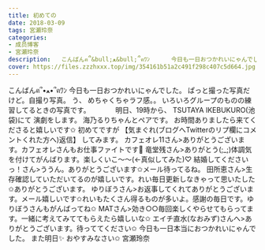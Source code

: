 ```yaml
---
title: 初めての
date: 2018-03-09
tags: 宮瀬玲奈
categories: 
- 成员博客
- 宮瀬玲奈
description:   こんばんฅ՞&bull;ﻌ&bull;՞ฅﾜﾝ      今日も一日おつかれいにゃんでした。                ぱっと撮った写真だけど。自撮り写真。      う、   めちゃくちゃラフ感。。     いろいろグループのものの練習してると...
cover: https://files.zzzhxxx.top/img/354161b51a2c491f298c407c5d664.jpg 
---
```


  こんばんฅ՞•ﻌ•՞ฅﾜﾝ      今日も一日おつかれいにゃんでした。                ぱっと撮った写真だけど。自撮り写真。      う、   めちゃくちゃラフ感。。     いろいろグループのものの練習してるときの写真です。             明日、19時から、  TSUTAYA IKEBUKURO(池袋)にて  演劇をします。     海乃るりちゃんとペアです。   お時間ありましたら来てくださると嬉しいです✩             初めてですが   【気まぐれ(ブログへTwitterのリプ欄にコメントくれた方へ)返信】   してみます。       カフェオレ11さん>ありがとうございます。カフェオレさんもお仕事ファイトです🎉   竜堂残さん>ありがとう(;_;)体調気を付けてがんばります。楽しくいこ～～(←真似してみた)♡   結婚してくださいっ！さん>ううん。ありがとうございます✩メール待ってるね。   田所恵さん>生存確認していただいてるのが嬉しいです。れい毎日更新しなきゃって思いたした✩ありがとうございます。   ゆりぼうさん>お返事してくれてありがとうございます。メール嬉しいです✩れいもたくさん得るものが多いよ。感謝の毎日です。ゆりぼうさんもがんばってね✩   MATさん>効き○○毎回楽しくやらせてもらってます。一緒に考えてみててもらえたら嬉しいな✩   エイチ直水(なおみず)さんへ>ありがとうございます。待っててください✩          今日も一日本当におつかれいにゃんでした。   また明日✨   おやすみなさい✩    宮瀬玲奈


